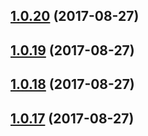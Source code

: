 <a name="1.0.20"></a>
## [1.0.20](https://github.com/merdmann/jsproject/compare/1.0.19...1.0.20) (2017-08-27)



<a name="1.0.19"></a>
## [1.0.19](https://github.com/merdmann/jsproject/compare/1.0.18...1.0.19) (2017-08-27)



<a name="1.0.18"></a>
## [1.0.18](https://github.com/merdmann/jsproject/compare/1.0.17...1.0.18) (2017-08-27)



<a name="1.0.17"></a>
## [1.0.17](https://github.com/merdmann/jsproject/compare/1.0.16...1.0.17) (2017-08-27)



